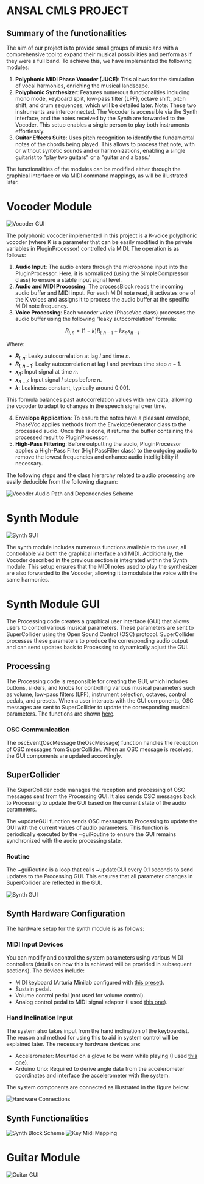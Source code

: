 # ANSAL CMLS PROJECT
## Summary of the functionalities
The aim of our project is to provide small groups of musicians with a comprehensive tool to expand their musical possibilities and perform as if they were a full band. To achieve this, we have implemented the following modules:
1. **Polyphonic MIDI Phase Vocoder (JUCE)**: This allows for the simulation of vocal harmonies, enriching the musical landscape.
2. **Polyphonic Synthesizer**: Features numerous functionalities including mono mode, keyboard split, low-pass filter (LPF), octave shift, pitch shift, and drum sequences, which will be detailed later.
   Note: These two instruments are interconnected. The Vocoder is accessible via the Synth interface, and the notes received by the Synth are forwarded to the Vocoder. This setup enables a single person to play both instruments effortlessly.
3. **Guitar Effects Suite**: Uses pitch recognition to identify the fundamental notes of the chords being played. This allows to process that note, with or without syntetic sounds and or harmonizations, enabling a single guitarist to "play two guitars" or a "guitar and a bass."

The functionalities of the modules can be modified either through the graphical interface or via MIDI command mappings, as will be illustrated later.

# Vocoder Module
![Vocoder GUI](ReadmeFiles/VocoderGUIDiagram.png)

The polyphonic vocoder implemented in this project is a K-voice polyphonic vocoder (where K is a parameter that can be easily modified in the private variables in PluginProcessor) controlled via MIDI. The operation is as follows:

1. **Audio Input**: The audio enters through the microphone input into the PluginProcessor. Here, it is normalized (using the SimpleCompressor class) to ensure a stable input signal level.
2. **Audio and MIDI Processing**: The processBlock reads the incoming audio buffer and MIDI input. For each MIDI note read, it activates one of the K voices and assigns it to process the audio buffer at the specific MIDI note frequency.
3. **Voice Processing**: Each vocoder voice (PhaseVoc class) processes the audio buffer using the following "leaky autocorrelation" formula:

$$ R_{l,n} = (1 - k) R_{l,n-1} + k x_n x_{n-l} $$

   Where: 
   - **$R_{l,n}$**: Leaky autocorrelation at lag $l$ and time $n$.
   - **$R_{l,n-1}$**: Leaky autocorrelation at lag $l$ and previous time step $n-1$.
   - **$x_n$**: Input signal at time $n$.
   - **$x_{n-l}$**: Input signal $l$ steps before $n$.
   - **$k$**: Leakiness constant, typically around $0.001$.

  This formula balances past autocorrelation values with new data, allowing the vocoder to adapt to changes in the speech signal over time.

4. **Envelope Application**: To ensure the notes have a pleasant envelope, PhaseVoc applies methods from the EnvelopeGenerator class to the processed audio. Once this is done, it returns the buffer containing the processed result to PluginProcessor.
5. **High-Pass Filtering**: Before outputting the audio, PluginProcessor applies a High-Pass Filter (HighPassFilter class) to the outgoing audio to remove the lowest frequencies and enhance audio intelligibility if necessary.

The following steps and the class hierarchy related to audio processing are easily deducible from the following diagram:

![Vocoder Audio Path and Dependencies Scheme](ReadmeFiles/VocoderChain.png)

# Synth Module
![Synth GUI](ReadmeFiles/VocoderGUIDiagramBlack.png)

The synth module includes numerous functions available to the user, all controllable via both the graphical interface and MIDI. Additionally, the Vocoder described in the previous section is integrated within the Synth module. This setup ensures that the MIDI notes used to play the synthesizer are also forwarded to the Vocoder, allowing it to modulate the voice with the same harmonies.

# Synth Module GUI
The Processing code creates a graphical user interface (GUI) that allows users to control various musical parameters. These parameters are sent to SuperCollider using the Open Sound Control (OSC) protocol. SuperCollider processes these parameters to produce the corresponding audio output and can send updates back to Processing to dynamically adjust the GUI.

## Processing
The Processing code is responsible for creating the GUI, which includes buttons, sliders, and knobs for controlling various musical parameters such as volume, low-pass filters (LPF), instrument selection, octaves, control pedals, and presets. When a user interacts with the GUI components, OSC messages are sent to SuperCollider to update the corresponding musical parameters. The functions are shown [here](ReadmeFiles/ProcessingFunctions.txt).

### OSC Communication
The oscEvent(OscMessage theOscMessage) function handles the reception of OSC messages from SuperCollider. When an OSC message is received, the GUI components are updated accordingly.

## SuperCollider
The SuperCollider code manages the reception and processing of OSC messages sent from the Processing GUI. It also sends OSC messages back to Processing to update the GUI based on the current state of the audio parameters.

The ~updateGUI function sends OSC messages to Processing to update the GUI with the current values of audio parameters. This function is periodically executed by the ~guiRoutine to ensure the GUI remains synchronized with the audio processing state.

### Routine
The ~guiRoutine is a loop that calls ~updateGUI every 0.1 seconds to send updates to the Processing GUI. This ensures that all parameter changes in SuperCollider are reflected in the GUI.

![Synth GUI](ReadmeFiles/CommunicationDiagram.png)

## Synth Hardware Configuration
The hardware setup for the synth module is as follows:
### MIDI Input Devices
You can modify and control the system parameters using various MIDI controllers (details on how this is achieved will be provided in subsequent sections). The devices include:
* MIDI keyboard (Arturia Minilab configured with [this preset](ReadmeFiles/MIDIMapConfig.minilabmk2)).
* Sustain pedal.
* Volume control pedal (not used for volume control).
* Analog control pedal to MIDI signal adapter (I used [this one](https://beatbars.com/en/dual-to-midi.html)).
### Hand Inclination Input
The system also takes input from the hand inclination of the keyboardist. The reason and method for using this to aid in system control will be explained later. The necessary hardware devices are:
* Accelerometer: Mounted on a glove to be worn while playing (I used [this one](https://wiki.dfrobot.com/Triple_Axis_Accelerometer_MMA7361_SKU_DFR0143)).
* Arduino Uno: Required to derive angle data from the accelerometer coordinates and interface the accelerometer with the system.

The system components are connected as illustrated in the figure below:

![Hardware Connections](ReadmeFiles/SynthHardwareConnections_noLab.png)

## Synth Functionalities
![Synth Block Scheme](ReadmeFiles/SynthClassScheme.png)
![Key Midi Mapping](ReadmeFiles/KeyMidiMapping_noLab.png)


# Guitar Module
![Guitar GUI](ReadmeFiles/GuitarGUI.png)
